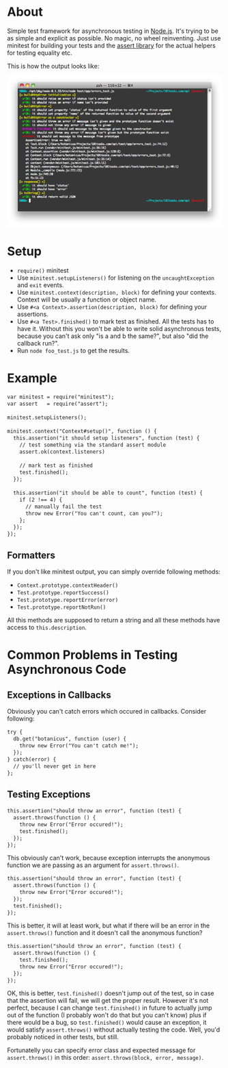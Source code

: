 # About

Simple test framework for asynchronous testing in [Node.js](http://nodejs.org/). It's trying to be as simple and explicit as possible. No magic, no wheel reinventing. Just use minitest for building your tests and the [assert library](http://nodejs.org/api.html#assert-212) for the actual helpers for testing equality etc.

This is how the output looks like:

![Minitest.js output](http://github.com/botanicus/minitest.js/raw/master/minitest.png)

# Setup

* `require()` minitest
* Use `minitest.setupListeners()` for listening on the `uncaughtException` and `exit` events.
* Use `minitest.context(description, block)` for defining your contexts. Context will be usually a function or object name.
* Use `#<a Context>.assertion(description, block)` for defining your assertions.
* Use `#<a Test>.finished()` to mark test as finished. All the tests has to have it. Without this you won't be able to write solid asynchronous tests, because you can't ask only "is a and b the same?", but also "did the callback run?".
* Run `node foo_test.js` to get the results.

# Example

    var minitest = require("minitest");
    var assert   = require("assert");

    minitest.setupListeners();
  
    minitest.context("Context#setup()", function () {
      this.assertion("it should setup listeners", function (test) {
        // test something via the standard assert module
        assert.ok(context.listeners)

        // mark test as finished
        test.finished();
      });

      this.assertion("it should be able to count", function (test) {
        if (2 !== 4) {
          // manually fail the test
          throw new Error("You can't count, can you?");
        };
      });
    });

## Formatters

If you don't like minitest output, you can simply override following methods:

* `Context.prototype.contextHeader()`
* `Test.prototype.reportSuccess()`
* `Test.prototype.reportError(error)`
* `Test.prototype.reportNotRun()`

All this methods are supposed to return a string and all these methods have access to `this.description`.

# Common Problems in Testing Asynchronous Code

## Exceptions in Callbacks

Obviously you can't catch errors which occured in callbacks. Consider following:

    try {
      db.get("botanicus", function (user) {
        throw new Error("You can't catch me!");
      });
    } catch(error) {
      // you'll never get in here
    };

## Testing Exceptions

    this.assertion("should throw an error", function (test) {
      assert.throws(function () {
        throw new Error("Error occured!");
        test.finished();
      });
    });

This obviously can't work, because exception interrupts the anonymous function we are passing as an argument for `assert.throws()`.

    this.assertion("should throw an error", function (test) {
      assert.throws(function () {
        throw new Error("Error occured!");
      });
      test.finished();
    });

This is better, it will at least work, but what if there will be an error in the `assert.throws()` function and it doesn't call the anonymous function?

    this.assertion("should throw an error", function (test) {
      assert.throws(function () {
        test.finished();
        throw new Error("Error occured!");
      });
    });

OK, this is better, `test.finished()` doesn't jump out of the test, so in case that the assertion will fail, we will get the proper result. However it's not perfect, because I can change `test.finished()` in future to actually jump out of the function (I probably won't do that but you can't know) plus if there would be a bug, so `test.finished()` would cause an exception, it would satisfy `assert.throws()` without actually testing the code. Well, you'd probably noticed in other tests, but still.

Fortunatelly you can specify error class and expected message for `assert.throws()` in this order: `assert.throws(block, error, message)`.
